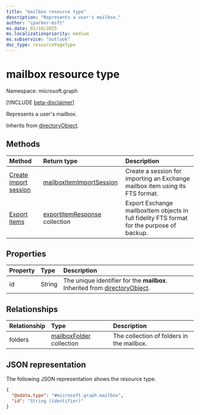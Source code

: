 ```yaml
---
title: "mailbox resource type"
description: "Represents a user's mailbox."
author: "cparker-msft"
ms.date: 01/10/2025
ms.localizationpriority: medium
ms.subservice: "outlook"
doc_type: resourcePageType
---
```


# mailbox resource type

Namespace: microsoft.graph

[!INCLUDE [beta-disclaimer](../../includes/beta-disclaimer.md)]

Represents a user's mailbox.

Inherits from [directoryObject](../resources/directoryobject.md).

## Methods
|Method|Return type|Description|
|:---|:---|:---|
|[Create import session](../api/mailbox-createimportsession.md)|[mailboxItemImportSession](../resources/mailboxitemimportsession.md)|Create a session for importing an Exchange mailbox item using its FTS format.|
|[Export items](../api/mailbox-exportitems.md)|[exportItemResponse](../resources/exportitemresponse.md) collection|Export Exchange mailboxItem objects in full fidelity FTS format for the purpose of backup.|

## Properties
|Property|Type|Description|
|:---|:---|:---|
|id|String|The unique identifier for the **mailbox**. Inherited from [directoryObject](../resources/directoryobject.md).|

## Relationships
|Relationship|Type|Description|
|:---|:---|:---|
|folders|[mailboxFolder](../resources/mailboxfolder.md) collection|The collection of folders in the mailbox.|

## JSON representation
The following JSON representation shows the resource type.
<!-- {
  "blockType": "resource",
  "keyProperty": "id",
  "@odata.type": "microsoft.graph.mailbox",
  "baseType": "microsoft.graph.directoryObject",
  "openType": false
}
-->
``` json
{
  "@odata.type": "#microsoft.graph.mailbox",
  "id": "String (identifier)"
}
```
